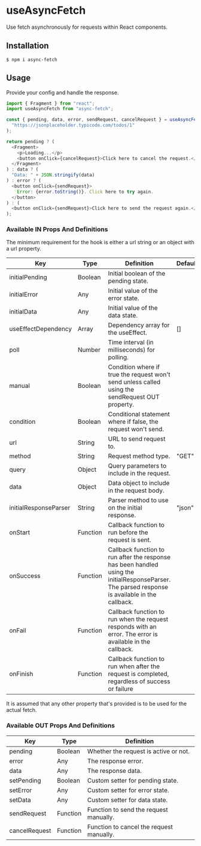 # useAsyncFetch

Use fetch asynchronously for requests within React components.

## Installation

```
$ npm i async-fetch
```

## Usage

Provide your config and handle the response.

```javascript
import { Fragment } from "react";
import useAsyncFetch from "async-fetch";

const { pending, data, error, sendRequest, cancelRequest } = useAsyncFetch(
  "https://jsonplaceholder.typicode.com/todos/1"
);

return pending ? (
  <Fragment>
    <p>Loading...</p>
    <button onClick={cancelRequest}>Click here to cancel the request.</button>
  </Fragment>
) : data ? (
  "Data: " + JSON.stringify(data)
) : error ? (
  <button onClick={sendRequest}>
    Error: {error.toString()}. Click here to try again.
  </button>
) : (
  <button onClick={sendRequest}>Click here to send the request again.</button>
);
```

### Available IN Props And Definitions

The minimum requirement for the hook is either a url string or an object with a url property.

| Key                   | Type     | Definition                                                                                                                                      | Default |
| --------------------- | -------- | ----------------------------------------------------------------------------------------------------------------------------------------------- | ------- |
| initialPending        | Boolean  | Initial boolean of the pending state.                                                                                                           |         |
| initialError          | Any      | Initial value of the error state.                                                                                                               |         |
| initialData           | Any      | Initial value of the data state.                                                                                                                |         |
| useEffectDependency   | Array    | Dependency array for the useEffect.                                                                                                             | []      |
| poll                  | Number   | Time interval (in milliseconds) for polling.                                                                                                    |         |
| manual                | Boolean  | Condition where if true the request won't send unless called using the sendRequest OUT property.                                                |         |
| condition             | Boolean  | Conditional statement where if false, the request won't send.                                                                                   |         |
| url                   | String   | URL to send request to.                                                                                                                         |         |
| method                | String   | Request method type.                                                                                                                            | "GET"   |
| query                 | Object   | Query parameters to include in the request.                                                                                                     |         |
| data                  | Object   | Data object to include in the request body.                                                                                                     |         |
| initialResponseParser | String   | Parser method to use on the initial response.                                                                                                   | "json"  |
| onStart               | Function | Callback function to run before the request is sent.                                                                                            |         |
| onSuccess             | Function | Callback function to run after the response has been handled using the initialResponseParser. The parsed response is available in the callback. |         |
| onFail                | Function | Callback function to run when the request responds with an error. The error is available in the callback.                                       |         |
| onFinish              | Function | Callback function to run when after the request is completed, regardless of success or failure                                                  |         |

It is assumed that any other property that's provided is to be used for the actual fetch.

### Available OUT Props And Definitions

| Key           | Type     | Definition                               |
| ------------- | -------- | ---------------------------------------- |
| pending       | Boolean  | Whether the request is active or not.    |
| error         | Any      | The response error.                      |
| data          | Any      | The response data.                       |
| setPending    | Boolean  | Custom setter for pending state.         |
| setError      | Any      | Custom setter for error state.           |
| setData       | Any      | Custom setter for data state.            |
| sendRequest   | Function | Function to send the request manually.   |
| cancelRequest | Function | Function to cancel the request manually. |

